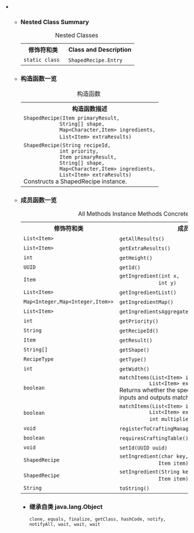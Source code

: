 <div class="summary">
<ul class="blockList">
<li class="blockList">
<!-- ======== NESTED CLASS SUMMARY ======== -->
<ul class="blockList">
<li class="blockList"><a name="nested.class.summary">
<!--   -->
</a>
<h3>Nested Class Summary</h3>
<table class="memberSummary" border="0" cellpadding="3" cellspacing="0" summary="Nested Class Summary table, listing nested classes, and an explanation">
<caption><span>Nested Classes</span><span class="tabEnd"> </span></caption>
<tr>
<th>修饰符和类</th>
<th class="colLast" scope="col">Class and Description</th>
</tr>
<tr class="altColor">
<td class="colFirst"><code>static class </code></td>
<td class="colLast"><code><span class="memberNameLink"><a  title="class in cn.nukkit.inventory">ShapedRecipe.Entry</a></span></code> </td>
</tr>
</table>
</li>
</ul>
<!-- ======== CONSTRUCTOR SUMMARY ======== -->
<ul class="blockList">
<li class="blockList"><a name="constructor.summary">
<!--   -->
</a>
<h3>构造函数一览</h3>
<table class="memberSummary" border="0" cellpadding="3" cellspacing="0" summary="Constructor Summary table, listing constructors, and an explanation">
<caption><span>构造函数</span><span class="tabEnd"> </span></caption>
<tr>
<th>构造函数描述</th>
</tr>
<tr class="altColor">
<td class="colOne"><code><span class="memberNameLink"><a >ShapedRecipe</a></span>(<a  title="class in cn.nukkit.item">Item</a> primaryResult,
            <a  title="class or interface in java.lang">String</a>[] shape,
            <a  title="class or interface in java.util">Map</a>&lt;<a  title="class or interface in java.lang">Character</a>,<a  title="class in cn.nukkit.item">Item</a>&gt; ingredients,
            <a  title="class or interface in java.util">List</a>&lt;<a  title="class in cn.nukkit.item">Item</a>&gt; extraResults)</code> </td>
</tr>
<tr class="rowColor">
<td class="colOne"><code><span class="memberNameLink"><a >ShapedRecipe</a></span>(<a  title="class or interface in java.lang">String</a> recipeId,
            int priority,
            <a  title="class in cn.nukkit.item">Item</a> primaryResult,
            <a  title="class or interface in java.lang">String</a>[] shape,
            <a  title="class or interface in java.util">Map</a>&lt;<a  title="class or interface in java.lang">Character</a>,<a  title="class in cn.nukkit.item">Item</a>&gt; ingredients,
            <a  title="class or interface in java.util">List</a>&lt;<a  title="class in cn.nukkit.item">Item</a>&gt; extraResults)</code>
<div class="block">Constructs a ShapedRecipe instance.</div>
</td>
</tr>
</table>
</li>
</ul>
<!-- ========== METHOD SUMMARY =========== -->
<ul class="blockList">
<li class="blockList"><a name="method.summary">
<!--   -->
</a>
<h3>成员函数一览</h3>
<table class="memberSummary" border="0" cellpadding="3" cellspacing="0" summary="Method Summary table, listing methods, and an explanation">
<caption><span id="t0" class="activeTableTab"><span>All Methods</span><span class="tabEnd"> </span></span><span id="t2" class="tableTab"><span><a >Instance Methods</a></span><span class="tabEnd"> </span></span><span id="t4" class="tableTab"><span><a >Concrete Methods</a></span><span class="tabEnd"> </span></span></caption>
<tr>
<th>修饰符和类</th>
<th>成员函数描述</th>
</tr>
<tr id="i0" class="altColor">
<td class="colFirst"><code><a  title="class or interface in java.util">List</a>&lt;<a  title="class in cn.nukkit.item">Item</a>&gt;</code></td>
<td class="colLast"><code><span class="memberNameLink"><a >getAllResults</a></span>()</code> </td>
</tr>
<tr id="i1" class="rowColor">
<td class="colFirst"><code><a  title="class or interface in java.util">List</a>&lt;<a  title="class in cn.nukkit.item">Item</a>&gt;</code></td>
<td class="colLast"><code><span class="memberNameLink"><a >getExtraResults</a></span>()</code> </td>
</tr>
<tr id="i2" class="altColor">
<td class="colFirst"><code>int</code></td>
<td class="colLast"><code><span class="memberNameLink"><a >getHeight</a></span>()</code> </td>
</tr>
<tr id="i3" class="rowColor">
<td class="colFirst"><code><a  title="class or interface in java.util">UUID</a></code></td>
<td class="colLast"><code><span class="memberNameLink"><a >getId</a></span>()</code> </td>
</tr>
<tr id="i4" class="altColor">
<td class="colFirst"><code><a  title="class in cn.nukkit.item">Item</a></code></td>
<td class="colLast"><code><span class="memberNameLink"><a >getIngredient</a></span>(int x,
             int y)</code> </td>
</tr>
<tr id="i5" class="rowColor">
<td class="colFirst"><code><a  title="class or interface in java.util">List</a>&lt;<a  title="class in cn.nukkit.item">Item</a>&gt;</code></td>
<td class="colLast"><code><span class="memberNameLink"><a >getIngredientList</a></span>()</code> </td>
</tr>
<tr id="i6" class="altColor">
<td class="colFirst"><code><a  title="class or interface in java.util">Map</a>&lt;<a  title="class or interface in java.lang">Integer</a>,<a  title="class or interface in java.util">Map</a>&lt;<a  title="class or interface in java.lang">Integer</a>,<a  title="class in cn.nukkit.item">Item</a>&gt;&gt;</code></td>
<td class="colLast"><code><span class="memberNameLink"><a >getIngredientMap</a></span>()</code> </td>
</tr>
<tr id="i7" class="rowColor">
<td class="colFirst"><code><a  title="class or interface in java.util">List</a>&lt;<a  title="class in cn.nukkit.item">Item</a>&gt;</code></td>
<td class="colLast"><code><span class="memberNameLink"><a >getIngredientsAggregate</a></span>()</code> </td>
</tr>
<tr id="i8" class="altColor">
<td class="colFirst"><code>int</code></td>
<td class="colLast"><code><span class="memberNameLink"><a >getPriority</a></span>()</code> </td>
</tr>
<tr id="i9" class="rowColor">
<td class="colFirst"><code><a  title="class or interface in java.lang">String</a></code></td>
<td class="colLast"><code><span class="memberNameLink"><a >getRecipeId</a></span>()</code> </td>
</tr>
<tr id="i10" class="altColor">
<td class="colFirst"><code><a  title="class in cn.nukkit.item">Item</a></code></td>
<td class="colLast"><code><span class="memberNameLink"><a >getResult</a></span>()</code> </td>
</tr>
<tr id="i11" class="rowColor">
<td class="colFirst"><code><a  title="class or interface in java.lang">String</a>[]</code></td>
<td class="colLast"><code><span class="memberNameLink"><a >getShape</a></span>()</code> </td>
</tr>
<tr id="i12" class="altColor">
<td class="colFirst"><code><a  title="enum in cn.nukkit.inventory">RecipeType</a></code></td>
<td class="colLast"><code><span class="memberNameLink"><a >getType</a></span>()</code> </td>
</tr>
<tr id="i13" class="rowColor">
<td class="colFirst"><code>int</code></td>
<td class="colLast"><code><span class="memberNameLink"><a >getWidth</a></span>()</code> </td>
</tr>
<tr id="i14" class="altColor">
<td class="colFirst"><code>boolean</code></td>
<td class="colLast"><code><span class="memberNameLink"><a >matchItems</a></span>(<a  title="class or interface in java.util">List</a>&lt;<a  title="class in cn.nukkit.item">Item</a>&gt; inputList,
          <a  title="class or interface in java.util">List</a>&lt;<a  title="class in cn.nukkit.item">Item</a>&gt; extraOutputList)</code>
<div class="block">Returns whether the specified list of crafting grid inputs and outputs matches this recipe.</div>
</td>
</tr>
<tr id="i15" class="rowColor">
<td class="colFirst"><code>boolean</code></td>
<td class="colLast"><code><span class="memberNameLink"><a >matchItems</a></span>(<a  title="class or interface in java.util">List</a>&lt;<a  title="class in cn.nukkit.item">Item</a>&gt; inputList,
          <a  title="class or interface in java.util">List</a>&lt;<a  title="class in cn.nukkit.item">Item</a>&gt; extraOutputList,
          int multiplier)</code> </td>
</tr>
<tr id="i16" class="altColor">
<td class="colFirst"><code>void</code></td>
<td class="colLast"><code><span class="memberNameLink"><a >registerToCraftingManager</a></span>(<a  title="class in cn.nukkit.inventory">CraftingManager</a> manager)</code> </td>
</tr>
<tr id="i17" class="rowColor">
<td class="colFirst"><code>boolean</code></td>
<td class="colLast"><code><span class="memberNameLink"><a >requiresCraftingTable</a></span>()</code> </td>
</tr>
<tr id="i18" class="altColor">
<td class="colFirst"><code>void</code></td>
<td class="colLast"><code><span class="memberNameLink"><a >setId</a></span>(<a  title="class or interface in java.util">UUID</a> uuid)</code> </td>
</tr>
<tr id="i19" class="rowColor">
<td class="colFirst"><code><a  title="class in cn.nukkit.inventory">ShapedRecipe</a></code></td>
<td class="colLast"><code><span class="memberNameLink"><a >setIngredient</a></span>(char key,
             <a  title="class in cn.nukkit.item">Item</a> item)</code> </td>
</tr>
<tr id="i20" class="altColor">
<td class="colFirst"><code><a  title="class in cn.nukkit.inventory">ShapedRecipe</a></code></td>
<td class="colLast"><code><span class="memberNameLink"><a >setIngredient</a></span>(<a  title="class or interface in java.lang">String</a> key,
             <a  title="class in cn.nukkit.item">Item</a> item)</code> </td>
</tr>
<tr id="i21" class="rowColor">
<td class="colFirst"><code><a  title="class or interface in java.lang">String</a></code></td>
<td class="colLast"><code><span class="memberNameLink"><a >toString</a></span>()</code> </td>
</tr>
</table>
<ul class="blockList">
<li class="blockList"><a name="methods.inherited.from.class.java.lang.Object">
<!--   -->
</a>
<h3>继承自类 java.lang.<a  title="class or interface in java.lang">Object</a></h3>
<code><a  title="class or interface in java.lang">clone</a>, <a  title="class or interface in java.lang">equals</a>, <a  title="class or interface in java.lang">finalize</a>, <a  title="class or interface in java.lang">getClass</a>, <a  title="class or interface in java.lang">hashCode</a>, <a  title="class or interface in java.lang">notify</a>, <a  title="class or interface in java.lang">notifyAll</a>, <a  title="class or interface in java.lang">wait</a>, <a  title="class or interface in java.lang">wait</a>, <a  title="class or interface in java.lang">wait</a></code></li>
</ul>
</li>
</ul>
</li>
</ul>
</div>
